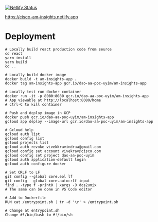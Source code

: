 [![Netlify Status](https://api.netlify.com/api/v1/badges/b5b69e7f-1fd3-4f3b-8ddc-417fb806be35/deploy-status)](https://app.netlify.com/sites/cisco-am-insights/deploys)

https://cisco-am-insights.netlify.app

# Deployment

```
# Locally build react production code from source
cd react
yarn install
yarn build
cd ..
```

```
# Locally build docker image
docker build -t am-insights-app .
docker tag am-insights-app gcr.io/dao-aa-poc-uyim/am-insights-app
```

```
# Locally test run docker container
docker run -it -p 8080:8080 gcr.io/dao-aa-poc-uyim/am-insights-app
# App viewable at http://localhost:8080/home
# ctrl-C to kill container
```

```
# Push and deploy image in GCP
docker push gcr.io/dao-aa-poc-uyim/am-insights-app
gcloud app deploy --image-url gcr.io/dao-aa-poc-uyim/am-insights-app
```

```
# Gcloud help
gcloud auth list
gcloud config list
gcloud projects list
gcloud auth revoke vivekkravindraa@gmail.com
gcloud config set account vivekrav@cisco.com
gcloud config set project dao-aa-poc-uyim
gcloud auth application-default login
gcloud auth configure-docker
```

```
# Set CRLF to LF
git config --global core.eol lf
git config --global core.autocrlf input
find . -type f -print0 | xargs -0 dos2unix
# The same can be done in VS Code editor
```

```
# Add to Dockerfile
RUN cat /entrypoint.sh | tr -d '\r' > /entrypoint.sh
```

```
# Change at entrypoint.sh
Change #!/bin/bash to #!/bin/sh
```
